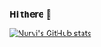 ### Hi there 👋

[![Nurvi's GitHub stats](https://github-readme-stats.vercel.app/api?username=nurvibrgtyn)](https://github.com/nurvibrgtyn/github-readme-stats)

<!--
**nurvibrgtyn/nurvibrgtyn** is a ✨ _special_ ✨ repository because its `README.md` (this file) appears on your GitHub profile.

Here are some ideas to get you started:

- 🔭 I’m currently working on ...
- 🌱 I’m currently learning ...
- 👯 I’m looking to collaborate on ...
- 🤔 I’m looking for help with ...
- 💬 Ask me about ...
- 📫 How to reach me: ...
- 😄 Pronouns: ...
- ⚡ Fun fact: ...
-->
